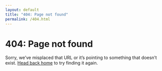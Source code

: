 ```yaml
---
layout: default
title: "404: Page not found"
permalink: /404.html
---
```


<div class="page">
  <h1 class="page-title">404: Page not found</h1>
  <p class="lead">Sorry, we’ve misplaced that URL or it’s pointing to something that doesn’t exist. <a href="/">Head back home</a> to try finding it again.</p>
</div>
